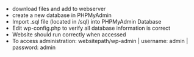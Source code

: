 - download files and add to webserver
- create a new database in PHPMyAdmin
- Import .sql file (located in /sql) into PHPMyAdmin Database
- Edit wp-config.php to verify all database information is correct
- Website should run correctly when accessed
- To access administration: websitepath/wp-admin | username: admin | password: admin
